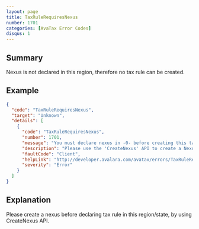 ```yaml
---
layout: page
title: TaxRuleRequiresNexus
number: 1701
categories: [AvaTax Error Codes]
disqus: 1
---
```


## Summary

Nexus is not declared in this region, therefore no tax rule can be created.

## Example

```json
{
  "code": "TaxRuleRequiresNexus",
  "target": "Unknown",
  "details": [
    {
      "code": "TaxRuleRequiresNexus",
      "number": 1701,
      "message": "You must declare nexus in -0- before creating this tax rule.",
      "description": "Please use the 'CreateNexus' API to create a Nexus for '-0-' before you create this tax rule.",
      "faultCode": "Client",
      "helpLink": "http://developer.avalara.com/avatax/errors/TaxRuleRequiresNexus",
      "severity": "Error"
    }
  ]
}
```

## Explanation

Please create a nexus before declaring tax rule in this region/state, by using CreateNexus API.
